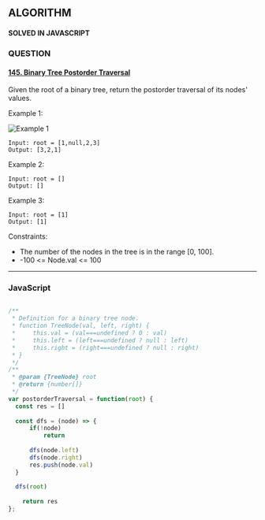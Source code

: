 ## ALGORITHM

#### SOLVED IN JAVASCRIPT
### QUESTION

#### [145. Binary Tree Postorder Traversal](https://leetcode.com/problems/binary-tree-postorder-traversal/)

Given the root of a binary tree, return the postorder traversal of its nodes' values.

Example 1:

![Example 1](https://assets.leetcode.com/uploads/2020/08/28/pre1.jpg)

```
Input: root = [1,null,2,3]
Output: [3,2,1]
```

Example 2:

```
Input: root = []
Output: []
```

Example 3:

```
Input: root = [1]
Output: [1]
```

Constraints:

* The number of the nodes in the tree is in the range [0, 100].
* -100 <= Node.val <= 100

-----

### JavaScript

```js

/**
 * Definition for a binary tree node.
 * function TreeNode(val, left, right) {
 *     this.val = (val===undefined ? 0 : val)
 *     this.left = (left===undefined ? null : left)
 *     this.right = (right===undefined ? null : right)
 * }
 */
/**
 * @param {TreeNode} root
 * @return {number[]}
 */
var postorderTraversal = function(root) {
  const res = []
  
  const dfs = (node) => {
      if(!node)
          return
     
      dfs(node.left)
      dfs(node.right)
      res.push(node.val)
  }
  
  dfs(root)
    
    return res
};

```
